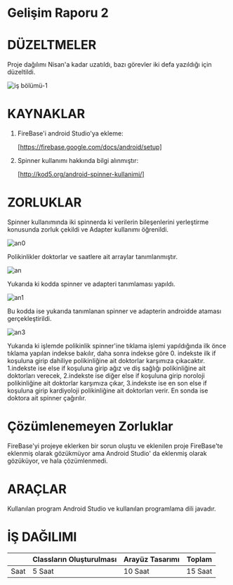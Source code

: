 # Gelişim Raporu 2
# DÜZELTMELER

Proje dağılımı Nisan'a kadar uzatıldı, bazı görevler iki defa yazıldığı için düzeltildi.

![iş bölümü-1](https://user-images.githubusercontent.com/74215861/103462393-f4c3a500-4d35-11eb-8f51-2cd8243e2c1e.jpg)

# KAYNAKLAR

1. FireBase'i android Studio'ya ekleme:

      [https://firebase.google.com/docs/android/setup]

2. Spinner kullanımı hakkında bilgi alınmıştır:

      [http://kod5.org/android-spinner-kullanimi/]

# ZORLUKLAR

Spinner kullanımında iki spinnerda ki verilerin bileşenlerini yerleştirme konusunda zorluk çekildi ve Adapter kullanımı öğrenildi.

![an0](https://user-images.githubusercontent.com/74215861/103468389-a203e080-4d69-11eb-8af0-f5666e1b0d32.PNG)

Polikinlikler doktorlar ve saatlere ait arraylar tanımlanmıştır.

![an](https://user-images.githubusercontent.com/74215861/103467839-3ec37f80-4d64-11eb-9f78-613816711c81.PNG)

Yukarıda ki kodda spinner ve adapteri tanımlaması yapıldı.

![an1](https://user-images.githubusercontent.com/74215861/103467892-aaa5e800-4d64-11eb-92b4-03ae0d5f6330.PNG)

Bu kodda ise yukarıda tanımlanan spinner ve adapterin androidde ataması gerçekleştirildi.

![an3](https://user-images.githubusercontent.com/74215861/103468446-12aafd00-4d6a-11eb-92b5-9faf8666782b.PNG)

Yukarıda ki işlemde polikinlik spinner'ine tıklama işlemi yapıldığında ilk önce tıklama yapılan indekse bakılır, daha sonra indekse göre 0. indekste ilk if koşuluna girip dahiliye polikinliğine ait doktorlar karşımıza çıkacaktır. 1.indekste ise else if koşuluna girip ağız ve diş sağlığı polikinliğine ait doktorları verecek, 2.indekste ise diğer else if koşuluna girip noroloji polikinliğine ait doktorlar karşımıza çıkar, 3.indekste ise en son else if koşuluna girip kardiyoloji polikinliğine ait doktorları verir. En sonda ise doktora ait spinner çağırılır.

# Çözümlenemeyen Zorluklar

FireBase'yi projeye eklerken bir sorun oluştu ve eklenilen proje FireBase'te eklenmiş olarak gözükmüyor ama Android Studio' da eklenmiş olarak gözüküyor, ve hala çözümlenmedi.

# ARAÇLAR

Kullanılan program Android Studio ve kullanılan programlama dili javadır.

# İŞ DAĞILIMI

|      | Classların Oluşturulması | Arayüz Tasarımı  | Toplam  |
|------|--------------------------|------------------|---------|
| Saat | 5 Saat                   | 10 Saat          | 15 Saat |
